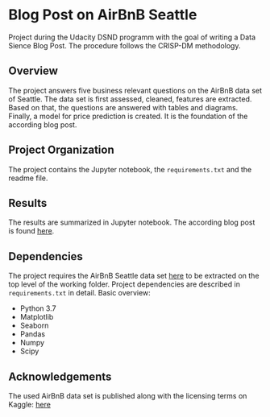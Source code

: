 Blog Post on AirBnB Seattle
==============================

Project during the Udacity DSND programm with the goal of writing a Data Sience Blog Post. The procedure follows the CRISP-DM methodology.


## Overview

The project answers five business relevant questions on the AirBnB data set of Seattle. The data set is first assessed, cleaned, features are extracted. Based on that, the questions are answered with tables and diagrams. Finally, a model for price prediction is created. It is the foundation of the according blog post.

## Project Organization

The project contains the Jupyter notebook, the `requirements.txt` and the readme file.

## Results

The results are summarized in Jupyter notebook. The according blog post is found [here](https://philippmarcus.medium.com/a-closer-look-at-airbnb-in-seattle-24784d0d84b9).

## Dependencies

The project requires the AirBnB Seattle data set [here](https://www.kaggle.com/airbnb/seattle/home) to be extracted on the top level of the working folder. Project dependencies are described in `requirements.txt` in detail. Basic overview:

- Python 3.7
- Matplotlib
- Seaborn
- Pandas
- Numpy
- Scipy

## Acknowledgements

The used AirBnB data set is published along with the licensing terms on Kaggle: [here](https://www.kaggle.com/airbnb/seattle/home)
